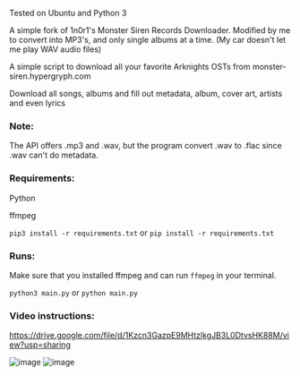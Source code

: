 Tested on Ubuntu and Python 3

A simple fork of 1n0r1's Monster Siren Records Downloader. Modified by me to convert into MP3's, and only single albums at a time. (My car doesn't let me play WAV audio files)

A simple script to download all your favorite Arknights OSTs from monster-siren.hypergryph.com

Download all songs, albums and fill out metadata, album, cover art, artists and even lyrics

### Note:

The API offers .mp3 and .wav, but the program convert .wav to .flac since .wav can't do metadata.

### Requirements:

Python

ffmpeg

```pip3 install -r requirements.txt``` or ```pip install -r requirements.txt```

### Runs:

Make sure that you installed ffmpeg and can run `ffmpeg` in your terminal.

```python3 main.py``` or ```python main.py```

### Video instructions:
https://drive.google.com/file/d/1Kzcn3GazpE9MHtzlkgJB3L0DtvsHK88M/view?usp=sharing


![image](https://user-images.githubusercontent.com/80285371/207703442-a96488bc-5642-4d7b-92da-f0ac976e944b.png)
![image](https://user-images.githubusercontent.com/80285371/207703484-2271b5a1-7928-401d-9bed-a5e4feeec4d0.png)
